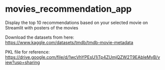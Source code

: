 # movies_recommendation_app
Display the top 10 recommendations based on your selected movie on Streamlit with posters of the movies


Download the datasets from here: https://www.kaggle.com/datasets/tmdb/tmdb-movie-metadata

PKL file for reference: https://drive.google.com/file/d/1wcVhYPEsU1iTp4ZUmjQZW2T9EAbleMyB/view?usp=sharing
